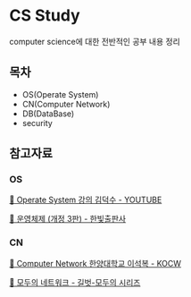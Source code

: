 # CS Study
 
computer science에 대한 전반적인 공부 내용 정리
 
## 목차
- OS(Operate System)
- CN(Computer Network)
- DB(DataBase)
- security

## 참고자료
### OS
[🔗 Operate System 강의 김덕수 - YOUTUBE](https://www.youtube.com/playlist?list=PLBrGAFAIyf5rby7QylRc6JxU5lzQ9c4tN) 

[🔗 운영체제 (개정 3판) - 한빛출판사](https://www.hanbit.co.kr/store/books/look.php?p_code=B3239422381) 

### CN
[🔗 Computer Network 한양대학교 이석복 - KOCW](http://www.kocw.or.kr/home/cview.do?cid=6166c077e545b736)

[🔗 모두의 네트워크 - 길벗-모두의 시리즈](https://www.gilbut.co.kr/book/view?bookcode=BN002021) 
